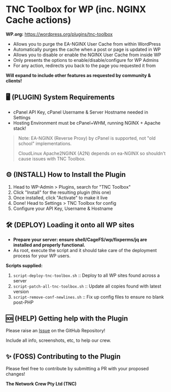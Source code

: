 # TNC Toolbox for WP (inc. NGINX Cache actions)

**WP.org:** https://wordpress.org/plugins/tnc-toolbox

- Allows you to purge the EA-NGINX User Cache from within WordPress
- Automatically purges the cache when a post or page is updated in WP
- Allows you to disable or enable the NGINX User Cache from inside WP
- Only presents the options to enable/disable/configure for WP Admins
- For any action, redirects you back to the page you requested it from

**Will expand to include other features as requested by community & clients!**

## 🖥️ (PLUGIN) System Requirements

- cPanel API Key, cPanel Username & Server Hostname needed in Settings
- Hosting Environment must be cPanel+WHM, running NGINX + Apache stack!

> Note: EA-NGINX (Reverse Proxy) by cPanel is supported, not "old school" implementations.
> 
> CloudLinux Apache2NGINX (A2N) depends on ea-NGINX so shouldn't cause issues with TNC Toolbox.

## ⚙️ (INSTALL) How to Install the Plugin

1. Head to WP-Admin > Plugins, search for "TNC Toolbox"
2. Click "Install" for the resulting plugin (this one)
3. Once installed, click "Activate" to make it live
4. Done! Head to Settings > TNC Toolbox for config
5. Configure your API Key, Username & Hostname

## 🛠️ (DEPLOY) Loading it onto all WP sites

- **Prepare your server: ensure shell/CageFS/wp/fixperms/jq are installed and properly functional.**
- As root, execute the script and it should take care of the deployment process for your WP users.

**Scripts supplied:**

1. `script-deploy-tnc-toolbox.sh` :: Deploy to all WP sites found across a server
2. `script-patch-all-tnc-toolbox.sh` :: Update all copies found with latest version
3. `script-remove-conf-newlines.sh` :: Fix up config files to ensure no blank post-PHP

## 🆘 (HELP) Getting help with the Plugin

Please raise an [Issue](https://github.com/The-Network-Crew/TNC-Toolbox-for-WordPress/issues) on the GitHub Repository! 

Include all info, screenshots, etc, to help our crew.

## ✨ (FOSS) Contributing to the Plugin

Please feel free to contribute by submitting a PR with your proposed changes!

**The Network Crew Pty Ltd (TNC)**

